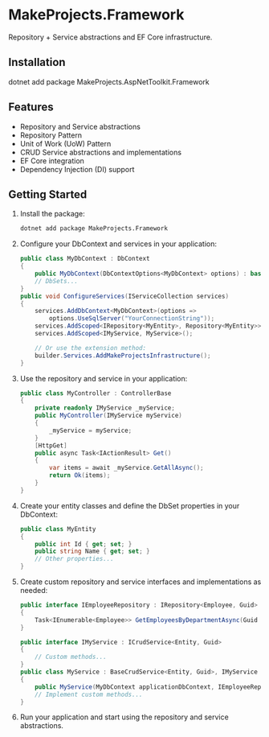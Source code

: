 # MakeProjects.Framework
Repository + Service abstractions and EF Core infrastructure.

## Installation
dotnet add package MakeProjects.AspNetToolkit.Framework

## Features
- Repository and Service abstractions
- Repository Pattern
- Unit of Work (UoW) Pattern
- CRUD Service abstractions and implementations
- EF Core integration
- Dependency Injection (DI) support

## Getting Started
1. Install the package:
   ```bash
   dotnet add package MakeProjects.Framework
   ```
2. Configure your DbContext and services in your application:
   ```csharp
   public class MyDbContext : DbContext
   {
	   public MyDbContext(DbContextOptions<MyDbContext> options) : base(options) { }
	   // DbSets...
   }
   public void ConfigureServices(IServiceCollection services)
   {
	   services.AddDbContext<MyDbContext>(options => 
		   options.UseSqlServer("YourConnectionString"));
	   services.AddScoped<IRepository<MyEntity>, Repository<MyEntity>>();
	   services.AddScoped<IMyService, MyService>();

	   // Or use the extension method:
	   builder.Services.AddMakeProjectsInfrastructure();
   }
   ```
3. Use the repository and service in your application:
   ```csharp
   public class MyController : ControllerBase
   {
	   private readonly IMyService _myService;
	   public MyController(IMyService myService)
	   {
		   _myService = myService;
	   }
	   [HttpGet]
	   public async Task<IActionResult> Get()
	   {
		   var items = await _myService.GetAllAsync();
		   return Ok(items);
	   }
   }
   ```
4. Create your entity classes and define the DbSet properties in your DbContext:
   ```csharp
   public class MyEntity
   {
	   public int Id { get; set; }
	   public string Name { get; set; }
	   // Other properties...
   }
   ```
5. Create custom repository and service interfaces and implementations as needed:
   ```csharp
   public interface IEmployeeRepository : IRepository<Employee, Guid>
   {
       Task<IEnumerable<Employee>> GetEmployeesByDepartmentAsync(Guid departmentId);
   }
   ```
   ```csharp
   public interface IMyService : ICrudService<Entity, Guid>
   {
	   // Custom methods...
   }
   public class MyService : BaseCrudService<Entity, Guid>, IMyService
   {
	   public MyService(MyDbContext applicationDbContext, IEmployeeRepository employeeRepository, ILogger<EmployeeService> logger) : base(employeeRepository, logger) { }
	   // Implement custom methods...
   }
   ```
5. Run your application and start using the repository and service abstractions.
